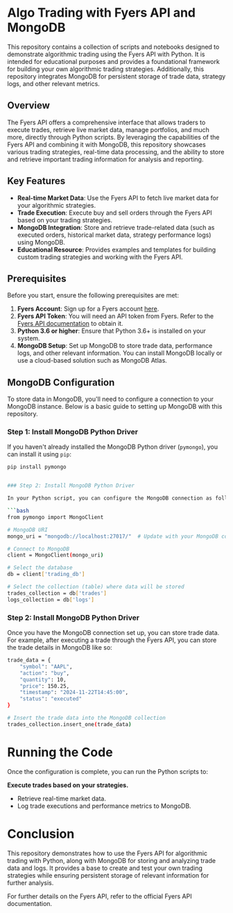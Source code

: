 # Algo Trading with Fyers API and MongoDB

This repository contains a collection of scripts and notebooks designed to demonstrate algorithmic trading using the Fyers API with Python. It is intended for educational purposes and provides a foundational framework for building your own algorithmic trading strategies. Additionally, this repository integrates MongoDB for persistent storage of trade data, strategy logs, and other relevant metrics.

## Overview

The Fyers API offers a comprehensive interface that allows traders to execute trades, retrieve live market data, manage portfolios, and much more, directly through Python scripts. By leveraging the capabilities of the Fyers API and combining it with MongoDB, this repository showcases various trading strategies, real-time data processing, and the ability to store and retrieve important trading information for analysis and reporting.

## Key Features

- **Real-time Market Data**: Use the Fyers API to fetch live market data for your algorithmic strategies.
- **Trade Execution**: Execute buy and sell orders through the Fyers API based on your trading strategies.
- **MongoDB Integration**: Store and retrieve trade-related data (such as executed orders, historical market data, strategy performance logs) using MongoDB.
- **Educational Resource**: Provides examples and templates for building custom trading strategies and working with the Fyers API.

## Prerequisites

Before you start, ensure the following prerequisites are met:

1. **Fyers Account**: Sign up for a Fyers account [here](https://www.fyers.in/).
2. **Fyers API Token**: You will need an API token from Fyers. Refer to the [Fyers API documentation](https://api.fyers.in/) to obtain it.
3. **Python 3.6 or higher**: Ensure that Python 3.6+ is installed on your system.
4. **MongoDB Setup**: Set up MongoDB to store trade data, performance logs, and other relevant information. You can install MongoDB locally or use a cloud-based solution such as MongoDB Atlas.

## MongoDB Configuration

To store data in MongoDB, you'll need to configure a connection to your MongoDB instance. Below is a basic guide to setting up MongoDB with this repository.

### Step 1: Install MongoDB Python Driver

If you haven't already installed the MongoDB Python driver (`pymongo`), you can install it using `pip`:

```bash
pip install pymongo


### Step 2: Install MongoDB Python Driver

In your Python script, you can configure the MongoDB connection as follows:

```bash
from pymongo import MongoClient

# MongoDB URI
mongo_uri = "mongodb://localhost:27017/"  # Update with your MongoDB connection string

# Connect to MongoDB
client = MongoClient(mongo_uri)

# Select the database
db = client['trading_db']

# Select the collection (table) where data will be stored
trades_collection = db['trades']
logs_collection = db['logs']
```

### Step 2: Install MongoDB Python Driver

Once you have the MongoDB connection set up, you can store trade data. For example, after executing a trade through the Fyers API, you can store the trade details in MongoDB like so:

```bash
trade_data = {
    "symbol": "AAPL",
    "action": "buy",
    "quantity": 10,
    "price": 150.25,
    "timestamp": "2024-11-22T14:45:00",
    "status": "executed"
}

# Insert the trade data into the MongoDB collection
trades_collection.insert_one(trade_data)
```


# Running the Code
Once the configuration is complete, you can run the Python scripts to:

**Execute trades based on your strategies.**
- Retrieve real-time market data.
- Log trade executions and performance metrics to MongoDB.

# Conclusion
This repository demonstrates how to use the Fyers API for algorithmic trading with Python, along with MongoDB for storing and analyzing trade data and logs. It provides a base to create and test your own trading strategies while ensuring persistent storage of relevant information for further analysis.

For further details on the Fyers API, refer to the official Fyers API documentation. 